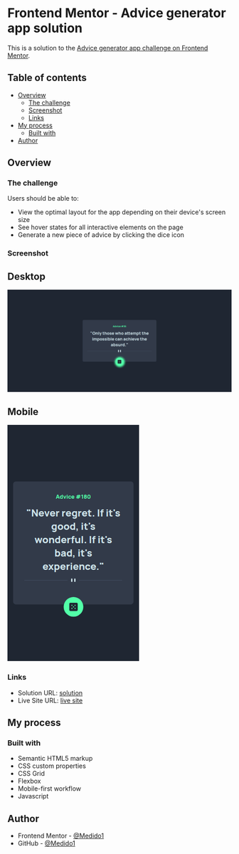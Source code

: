 # Frontend Mentor - Advice generator app solution

This is a solution to the [Advice generator app challenge on Frontend Mentor](https://www.frontendmentor.io/challenges/advice-generator-app-QdUG-13db).

## Table of contents

- [Overview](#overview)
  - [The challenge](#the-challenge)
  - [Screenshot](#screenshot)
  - [Links](#links)
- [My process](#my-process)
  - [Built with](#built-with)
- [Author](#author)

## Overview

### The challenge

Users should be able to:

- View the optimal layout for the app depending on their device's screen size
- See hover states for all interactive elements on the page
- Generate a new piece of advice by clicking the dice icon
### Screenshot

  ## Desktop 
  ![](./screenshots/desktop.png)

  ## Mobile 
  ![](./screenshots/mobile.png)


### Links

- Solution URL: [solution](https://github.com/Medido1/Frontend-Mentor-Advice-generator-app)
- Live Site URL: [live site]()

## My process

### Built with

- Semantic HTML5 markup
- CSS custom properties
- CSS Grid
- Flexbox
- Mobile-first workflow
- Javascript

## Author

- Frontend Mentor - [@Medido1](https://www.frontendmentor.io/profile/Medido1)
- GitHub - [@Medido1](https://github.com/Medido1)


